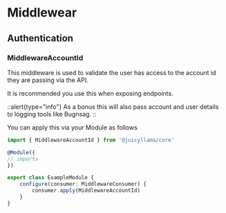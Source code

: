 # Middlewear

## Authentication

### MiddlewareAccountId

This middleware is used to validate the user has access to the account id they are passing via the API.

It is recommended you use this when exposing endpoints.

::alert{type="info"}
As a bonus this will also pass account and user details to logging tools like Bugnsag.
::

You can apply this via your Module as follows

```typescript
import { MiddlewareAccountId } from '@juicyllama/core'

@Module({ 
// imports 
})

export class ExampleModule {
	configure(consumer: MiddlewareConsumer) {
		consumer.apply(MiddlewareAccountId)
	}
}
```